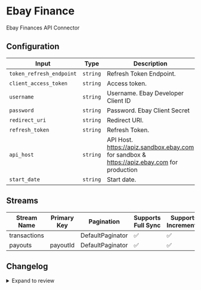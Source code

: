 # Ebay Finance
Ebay Finances API Connector

## Configuration

| Input | Type | Description | Default Value |
|-------|------|-------------|---------------|
| `token_refresh_endpoint` | `string` | Refresh Token Endpoint.  |  |
| `client_access_token` | `string` | Access token.  |  |
| `username` | `string` | Username. Ebay Developer Client ID |  |
| `password` | `string` | Password. Ebay Client Secret |  |
| `redirect_uri` | `string` | Redirect URI.  |  |
| `refresh_token` | `string` | Refresh Token.  |  |
| `api_host` | `string` | API Host. https://apiz.sandbox.ebay.com for sandbox &amp; https://apiz.ebay.com for production | https://apiz.ebay.com |
| `start_date` | `string` | Start date.  |  |

## Streams
| Stream Name | Primary Key | Pagination | Supports Full Sync | Supports Incremental |
|-------------|-------------|------------|---------------------|----------------------|
| transactions |  | DefaultPaginator | ✅ |  ✅  |
| payouts | payoutId | DefaultPaginator | ✅ |  ✅  |

## Changelog

<details>
  <summary>Expand to review</summary>

| Version          | Date              | Pull Request | Subject        |
|------------------|-------------------|--------------|----------------|
| 0.0.1 | 2025-04-01 | | Initial release by [@adityamohta](https://github.com/adityamohta) via Connector Builder |

</details>
